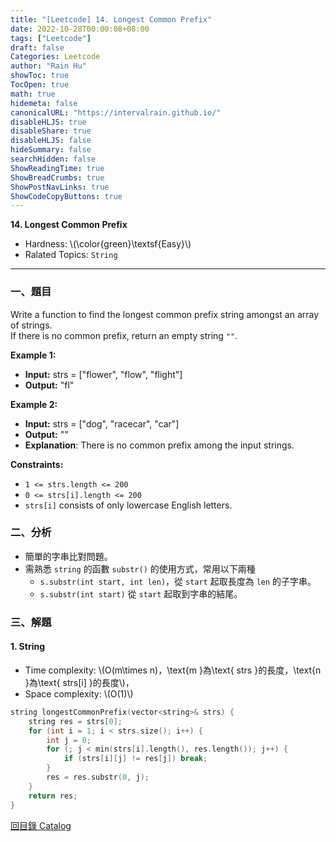 ```yaml
---
title: "[Leetcode] 14. Longest Common Prefix"
date: 2022-10-28T00:00:08+08:00
tags: ["Leetcode"]
draft: false
Categories: Leetcode
author: "Rain Hu"
showToc: true
TocOpen: true
math: true
hidemeta: false
canonicalURL: "https://intervalrain.github.io/"
disableHLJS: true
disableShare: true
disableHLJS: false
hideSummary: false
searchHidden: false
ShowReadingTime: true
ShowBreadCrumbs: true
ShowPostNavLinks: true
ShowCodeCopyButtons: true
---
```

**14. Longest Common Prefix**
+ Hardness: \\(\color{green}\textsf{Easy}\\)
+ Ralated Topics: `String`
---
### 一、題目
Write a function to find the longest common prefix string amongst an array of strings.  
If there is no common prefix, return an empty string `""`.

**Example 1:**  
+ **Input:** strs = ["flower", "flow", "flight"]
+ **Output:** "fl"

**Example 2:**
+ **Input:** strs = ["dog", "racecar", "car"]
+ **Output:** ""
+ **Explanation**: There is no common prefix among the input strings.

**Constraints:**
+ `1 <= strs.length <= 200`
+ `0 <= strs[i].length <= 200`
+ `strs[i]` consists of only lowercase English letters.

### 二、分析
+ 簡單的字串比對問題。
+ 需熟悉 `string` 的函數 `substr()` 的使用方式，常用以下兩種
    + `s.substr(int start, int len)`，從 `start` 起取長度為 `len` 的子字串。
    + `s.substr(int start)` 從 `start` 起取到字串的結尾。

### 三、解題
#### 1. String
+ Time complexity: \\(O(m\times n)，\text{m }為\text{ strs }的長度，\text{n }為\text{ strs[i] }的長度\\)，
+ Space complexity: \\(O(1)\\)
```C++
string longestCommonPrefix(vector<string>& strs) {
    string res = strs[0];
    for (int i = 1; i < strs.size(); i++) {
        int j = 0;
        for (; j < min(strs[i].length(), res.length()); j++) {
            if (strs[i][j] != res[j]) break;
        }
        res = res.substr(0, j);
    }
    return res;
}
```
[回目錄 Catalog](/leetcode)
